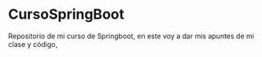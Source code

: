 # CursoSpringBoot
Repositorio de mi curso de Springboot, en este voy a dar mis apuntes de mi clase y código, 
